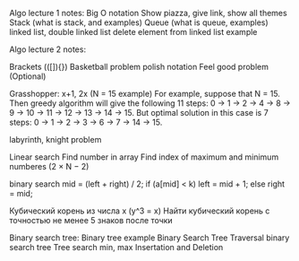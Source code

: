 Algo lecture 1 notes:
Big O notation
Show piazza, give link, show all themes
Stack (what is stack, and examples)
Queue (what is queue, examples)
linked list, double linked list
delete element from linked list example

Algo lecture 2 notes:

Brackets (([]){})
Basketball problem
polish notation
Feel good problem (Optional)

Grasshopper: x+1, 2x (N = 15 example) 
For example, suppose that N = 15. Then greedy
algorithm will give the following 11 steps:
0 → 1 → 2 → 4 → 8 → 9 → 10 → 11 → 12 → 13 → 14 → 15.
But optimal solution in this case is 7 steps:
0 → 1 → 2 → 3 → 6 → 7 → 14 → 15.

labyrinth, knight problem

Linear search
Find number in array
Find index of maximum and minimum numberes (2 × N − 2)

binary search
mid = (left + right) / 2; 
if (a[mid] < k)
    left = mid + 1;
else
    right = mid;

Кубический корень из числа x (y^3 = x)
Найти кубический корень с точностью не менее 5 знаков после точки

Binary search tree:
Binary tree example
Binary Search Tree
Traversal binary search tree
Tree search min, max
Insertation and Deletion



